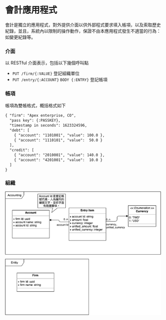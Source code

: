 # 會計應用程式
會計是獨立的應用程式，對外提供介面以供外部程式要求填入帳項，以及索取歷史紀錄，並且，系統內以限制的操作動作，保證不由本應用程式發生不適當的行為：如變更紀錄等。

### 介面
以 RESTful 介面表示，包括以下幾個呼叫點

- `PUT /firm/{:VALUE}` 登記組織單位
- `PUT /entry/{:ACCOUNT}` `BODY {:ENTRY}` 登記帳項

### 帳項
帳項為雙帳格式，概括格式如下

```
{ "firm": "Apex enterprise, CO",
  "pass key": {:PASSKEY},
  "timestamp in seconds": 1623324596,
  "debt": [
    { "account": "1101001", "value": 100.0 },
    { "account": "1110101", "value":  50.0 }
  ],
  "credit": [
    { "account": "2010001", "value": 140.0 },
    { "account": "4201001", "value":  10.0 }
  ]
}
```

### 組織
![帳目與帳項](https://github.com/YauHsien/accounting/blob/v0dev/v0/design/account_n_entry.png "帳目與帳項")
